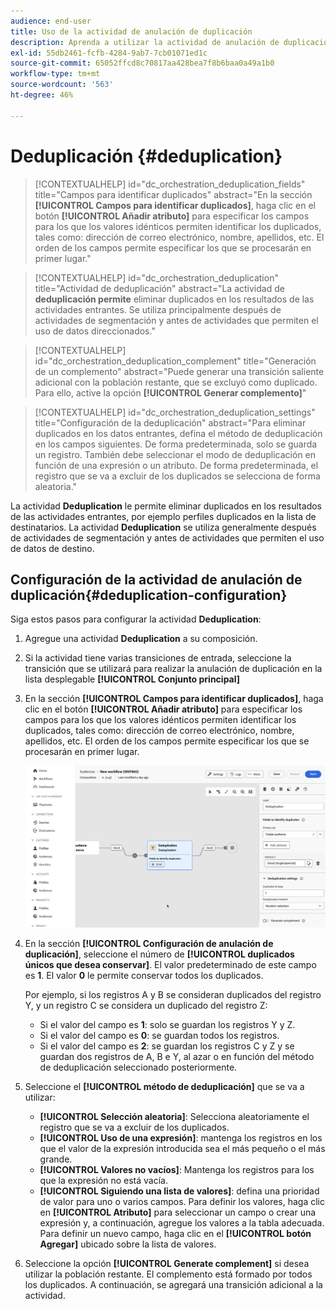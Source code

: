 ```yaml
---
audience: end-user
title: Uso de la actividad de anulación de duplicación
description: Aprenda a utilizar la actividad de anulación de duplicación
exl-id: 55db2461-fcfb-4284-9ab7-7cb01071ed1c
source-git-commit: 65052ffcd8c70817aa428bea7f8b6baa0a49a1b0
workflow-type: tm+mt
source-wordcount: '563'
ht-degree: 46%

---
```


# Deduplicación {#deduplication}

>[!CONTEXTUALHELP]
>id="dc_orchestration_deduplication_fields"
>title="Campos para identificar duplicados"
>abstract="En la sección **[!UICONTROL Campos para identificar duplicados]**, haga clic en el botón **[!UICONTROL Añadir atributo]** para especificar los campos para los que los valores idénticos permiten identificar los duplicados, tales como: dirección de correo electrónico, nombre, apellidos, etc. El orden de los campos permite especificar los que se procesarán en primer lugar."

>[!CONTEXTUALHELP]
>id="dc_orchestration_deduplication"
>title="Actividad de deduplicación"
>abstract="La actividad de **deduplicación permite** eliminar duplicados en los resultados de las actividades entrantes. Se utiliza principalmente después de actividades de segmentación y antes de actividades que permiten el uso de datos direccionados."

>[!CONTEXTUALHELP]
>id="dc_orchestration_deduplication_complement"
>title="Generación de un complemento"
>abstract="Puede generar una transición saliente adicional con la población restante, que se excluyó como duplicado. Para ello, active la opción **[!UICONTROL Generar complemento]**"

>[!CONTEXTUALHELP]
>id="dc_orchestration_deduplication_settings"
>title="Configuración de la deduplicación"
>abstract="Para eliminar duplicados en los datos entrantes, defina el método de deduplicación en los campos siguientes. De forma predeterminada, solo se guarda un registro. También debe seleccionar el modo de deduplicación en función de una expresión o un atributo. De forma predeterminada, el registro que se va a excluir de los duplicados se selecciona de forma aleatoria."

La actividad **Deduplication** le permite eliminar duplicados en los resultados de las actividades entrantes, por ejemplo perfiles duplicados en la lista de destinatarios. La actividad **Deduplication** se utiliza generalmente después de actividades de segmentación y antes de actividades que permiten el uso de datos de destino.

## Configuración de la actividad de anulación de duplicación{#deduplication-configuration}

Siga estos pasos para configurar la actividad **Deduplication**:

1. Agregue una actividad **Deduplication** a su composición.

1. Si la actividad tiene varias transiciones de entrada, seleccione la transición que se utilizará para realizar la anulación de duplicación en la lista desplegable **[!UICONTROL Conjunto principal]**

1. En la sección **[!UICONTROL Campos para identificar duplicados]**, haga clic en el botón **[!UICONTROL Añadir atributo]** para especificar los campos para los que los valores idénticos permiten identificar los duplicados, tales como: dirección de correo electrónico, nombre, apellidos, etc. El orden de los campos permite especificar los que se procesarán en primer lugar.

   ![](../assets/deduplication.png)

1. En la sección **[!UICONTROL Configuración de anulación de duplicación]**, seleccione el número de **[!UICONTROL duplicados únicos que desea conservar]**. El valor predeterminado de este campo es **1**. El valor **0** le permite conservar todos los duplicados.

   Por ejemplo, si los registros A y B se consideran duplicados del registro Y, y un registro C se considera un duplicado del registro Z:

   * Si el valor del campo es **1**: solo se guardan los registros Y y Z.
   * Si el valor del campo es **0**: se guardan todos los registros.
   * Si el valor del campo es **2**: se guardan los registros C y Z y se guardan dos registros de A, B e Y, al azar o en función del método de deduplicación seleccionado posteriormente.

1. Seleccione el **[!UICONTROL método de deduplicación]** que se va a utilizar:

   * **[!UICONTROL Selección aleatoria]**: Selecciona aleatoriamente el registro que se va a excluir de los duplicados.
   * **[!UICONTROL Uso de una expresión]**: mantenga los registros en los que el valor de la expresión introducida sea el más pequeño o el más grande.
   * **[!UICONTROL Valores no vacíos]**: Mantenga los registros para los que la expresión no está vacía.
   * **[!UICONTROL Siguiendo una lista de valores]**: defina una prioridad de valor para uno o varios campos. Para definir los valores, haga clic en **[!UICONTROL Atributo]** para seleccionar un campo o crear una expresión y, a continuación, agregue los valores a la tabla adecuada. Para definir un nuevo campo, haga clic en el **[!UICONTROL botón Agregar]** ubicado sobre la lista de valores.

1. Seleccione la opción **[!UICONTROL Generate complement]** si desea utilizar la población restante. El complemento está formado por todos los duplicados. A continuación, se agregará una transición adicional a la actividad.

<!--
## Example{#deduplication-example}

In the following example, use a deduplication activity to exclude duplicates from the target before sending a delivery. The identified duplicated profiles are added to a dedicated audience that can be reused if necessary. Choose the **Email** address to identify the duplicates. Keep 1 entry and select the **Random** deduplication method.

![](../assets/workflow-deduplication-example.png)
-->
